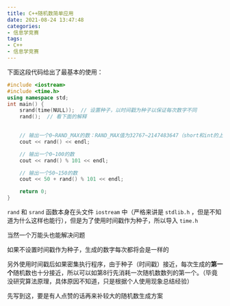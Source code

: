 ```yaml
---
title: C++随机数简单应用
date: 2021-08-24 13:47:48
categories:
- 信息学竞赛
tags:
- C++
- 信息学竞赛
---
```


下面这段代码给出了最基本的使用：

```cpp
#include <iostream>
#include <time.h>
using namespace std;
int main() {
    srand(time(NULL));  // 设置种子，以时间戳为种子以保证每次数字不同
	rand();  // 看下面的解释
	

    // 输出一个0~RAND_MAX的数：RAND_MAX值为32767~2147483647（short和int的上限）
    cout << rand() << endl;

    // 输出一个0~100的数
    cout << rand() % 101 << endl;

    // 输出一个50~150的数
    cout << 50 + rand() % 101 << endl;

    return 0;
}
```
`rand` 和 `srand` 函数本身在头文件 `iostream` 中（严格来讲是 `stdlib.h` ，但是不知道为什么这样也能行），但是为了使用时间戳作为种子，所以导入 `time.h`

当然一个万能头也能解决问题

如果不设置时间戳作为种子，生成的数字每次都将会是一样的

另外使用时间戳后如果密集执行程序，由于种子（时间戳）接近，每次生成的**第一个**随机数也十分接近，所以可以如第8行先消耗一次随机数数列的第一个。（毕竟没研究算法原理，具体原因不知道，只是根据个人使用现象总结经验）

先写到这，要是有人点赞的话再来补较大的随机数生成方案
